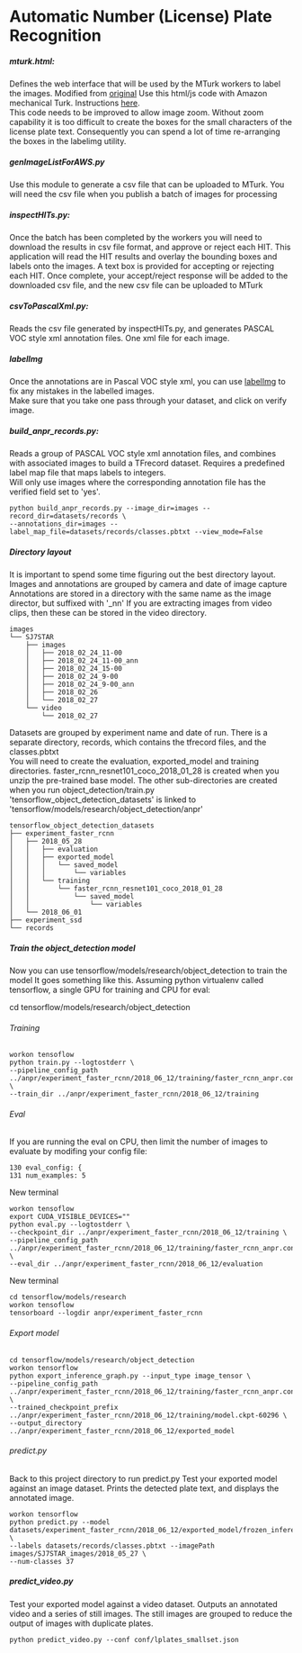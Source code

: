 Automatic Number (License) Plate Recognition
============================================

##### mturk.html:
Defines the web interface that will be used by the MTurk workers to label the images.
Modified from [original](https://github.com/kyamagu/bbox-annotator)
Use this html/js code with Amazon mechanical Turk. Instructions [here](https://blog.mturk.com/tutorial-annotating-images-with-bounding-boxes-using-amazon-mechanical-turk-42ab71e5068a).  
This code needs to be improved to allow image zoom. Without zoom capability it is too difficult to create the boxes for the small characters of the license plate text. 
Consequently you can spend a lot of time re-arranging the boxes in the labelimg utility.

##### genImageListForAWS.py
Use this module to generate a csv file that can be uploaded to MTurk. You will need the csv file when you
publish a batch of images for processing

##### inspectHITs.py:
Once the batch has been completed by the workers you will need to download the results in csv file format,
and approve or reject each HIT. This application will read the HIT results and overlay the bounding boxes
and labels onto the images. A text box is provided for accepting or rejecting each HIT. Once complete, your
accept/reject response will be added to the downloaded csv file, and the new csv file can be uploaded to MTurk
 
##### csvToPascalXml.py:
Reads the csv file generated by inspectHITs.py, and generates PASCAL VOC style xml annotation files. 
One xml file for each image.

##### labelImg
Once the annotations are in Pascal VOC style xml, you can use [labelImg](https://tzutalin.github.io/labelImg/) to fix any mistakes in the labelled images.  
Make sure that you take one pass through your dataset, and click on verify image.

##### build_anpr_records.py:
Reads a group of PASCAL VOC style xml annotation files, and combines with associated images 
to build a TFrecord dataset. Requires a predefined label map file that maps labels to integers.  
Will only use images where the corresponding annotation file has the verified field set to 'yes'.  
````
python build_anpr_records.py --image_dir=images --record_dir=datasets/records \  
--annotations_dir=images --label_map_file=datasets/records/classes.pbtxt --view_mode=False
````
##### Directory layout
It is important to spend some time figuring out the best directory layout.   
Images and annotations are grouped by camera and date of image capture
Annotations are stored in a directory with the same name as the image director, but suffixed with '_nn'
If you are extracting images from video clips, then these can be stored in the video directory.
````
images  
└── SJ7STAR  
    ├── images  
    │   ├── 2018_02_24_11-00  
    │   ├── 2018_02_24_11-00_ann  
    │   ├── 2018_02_24_15-00  
    │   ├── 2018_02_24_9-00  
    │   ├── 2018_02_24_9-00_ann  
    │   ├── 2018_02_26  
    │   └── 2018_02_27  
    └── video
        └── 2018_02_27
````
Datasets are grouped by experiment name and date of run.
There is a separate directory, records, which contains the tfrecord files, and the classes.pbtxt   
You will need to create the evaluation, exported_model and training directories. 
faster_rcnn_resnet101_coco_2018_01_28 is created when you unzip the pre-trained base model.
The other sub-directories are created when you run object_detection/train.py  
'tensorflow_object_detection_datasets' is linked to 'tensorflow/models/research/object_detection/anpr'
````
tensorflow_object_detection_datasets  
├── experiment_faster_rcnn  
│   ├── 2018_05_28  
│   │   ├── evaluation  
│   │   ├── exported_model  
│   │   │   └── saved_model  
│   │   │       └── variables  
│   │   └── training  
│   │       └── faster_rcnn_resnet101_coco_2018_01_28  
│   │           └── saved_model  
│   │               └── variables  
│   └── 2018_06_01  
├── experiment_ssd  
└── records
````

##### Train the object_detection model
Now you can use tensorflow/models/research/object_detection to train the model
It goes something like this. Assuming python virtualenv called tensorflow, 
a single GPU for training and CPU for eval:

cd tensorflow/models/research/object_detection

###### Training
````
workon tensoflow  
python train.py --logtostderr \  
--pipeline_config_path ../anpr/experiment_faster_rcnn/2018_06_12/training/faster_rcnn_anpr.config \  
--train_dir ../anpr/experiment_faster_rcnn/2018_06_12/training
````
###### Eval
If you are running the eval on CPU, then limit the number of images to evaluate by modifing your config file:  
````
130 eval_config: {  
131 num_examples: 5  
````
New terminal 
```` 
workon tensoflow  
export CUDA_VISIBLE_DEVICES=""  
python eval.py --logtostderr \  
--checkpoint_dir ../anpr/experiment_faster_rcnn/2018_06_12/training \  
--pipeline_config_path ../anpr/experiment_faster_rcnn/2018_06_12/training/faster_rcnn_anpr.config \  
--eval_dir ../anpr/experiment_faster_rcnn/2018_06_12/evaluation
````
New terminal
````
cd tensorflow/models/research  
workon tensoflow  
tensorboard --logdir anpr/experiment_faster_rcnn  
````
###### Export model
````
cd tensorflow/models/research/object_detection
workon tensorflow  
python export_inference_graph.py --input_type image_tensor \  
--pipeline_config_path ../anpr/experiment_faster_rcnn/2018_06_12/training/faster_rcnn_anpr.config \  
--trained_checkpoint_prefix ../anpr/experiment_faster_rcnn/2018_06_12/training/model.ckpt-60296 \  
--output_directory ../anpr/experiment_faster_rcnn/2018_06_12/exported_model
````
###### predict.py
Back to this project directory to run predict.py
Test your exported model against an image dataset.
Prints the detected plate text, and displays the annotated image.
````
workon tensorflow  
python predict.py --model datasets/experiment_faster_rcnn/2018_06_12/exported_model/frozen_inference_graph.pb \  
--labels datasets/records/classes.pbtxt --imagePath images/SJ7STAR_images/2018_05_27 \  
--num-classes 37
````
##### predict_video.py
Test your exported model against a video dataset.
Outputs an annotated video and a series of still images. The still images are grouped to reduce 
the output of images with duplicate plates.
````
python predict_video.py --conf conf/lplates_smallset.json
````